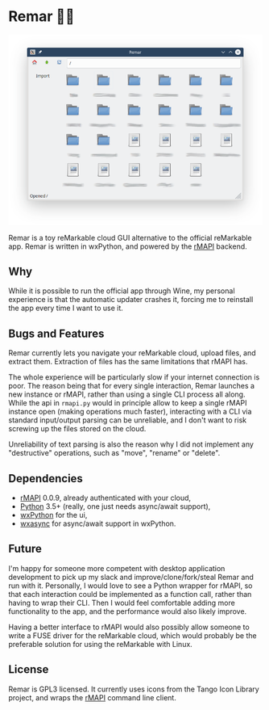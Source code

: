 # Remar	🚣‍♀️

![Screenshot](/screenshots/main_window.png?raw=true "Remar's main window")

Remar is a toy reMarkable cloud GUI alternative to the official reMarkable app. Remar is written in wxPython, and powered by the [rMAPI](https://github.com/juruen/rmapi) backend.

## Why

While it is possible to run the official app through Wine, my personal experience is that the automatic updater crashes it, forcing me to reinstall the app every time I want to use it.

## Bugs and Features

Remar currently lets you navigate your reMarkable cloud, upload files, and extract them. Extraction of files has the same limitations that rMAPI has.

The whole experience will be particularly slow if your internet connection is poor. The reason being that for every single interaction, Remar launches a new instance or rMAPI, rather than using a single CLI process all along.
While the api in `rmapi.py` would in principle allow to keep a single rMAPI instance open (making operations much faster), interacting with a CLI via standard input/output parsing can be unreliable, and I don't want to risk screwing up the files stored on the cloud.

Unreliability of text parsing is also the reason why I did not implement any "destructive" operations, such as "move", "rename" or "delete".

## Dependencies
- [rMAPI](https://github.com/juruen/rmapi) 0.0.9, already authenticated with your cloud,
- [Python](https://www.python.org/) 3.5+ (really, one just needs async/await support),
- [wxPython](https://wxpython.org/) for the ui,
- [wxasync](https://github.com/sirk390/wxasync) for async/await support in wxPython.

## Future

I'm happy for someone more competent with desktop application development to pick up my slack and improve/clone/fork/steal Remar and run with it. 
Personally, I would love to see a Python wrapper for rMAPI, so that each interaction could be implemented as a function call, rather than having to wrap their CLI. Then I would feel comfortable adding more functionality to the app, and the performance would also likely improve.

Having a better interface to rMAPI would also possibly allow someone to write a FUSE driver for the reMarkable cloud, which would probably be the preferable solution for using the reMarkable with Linux.

## License

Remar is GPL3 licensed. It currently uses icons from the Tango Icon Library project, and wraps the [rMAPI](https://github.com/juruen/rmapi) command line client.

